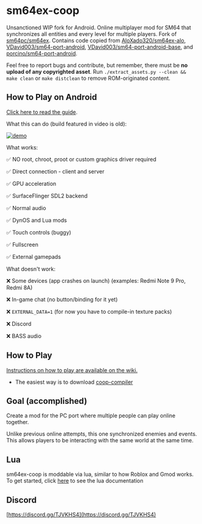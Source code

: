 # sm64ex-coop
Unsanctioned WIP fork for Android. Online multiplayer mod for SM64 that synchronizes all entities and every level for multiple players. Fork of [sm64pc/sm64ex](https://github.com/sm64pc/sm64ex). Contains code copied from [AloXado320/sm64ex-alo](https://github.com/AloXado320/sm64ex-alo), [VDavid003/sm64-port-android](https://github.com/VDavid003/sm64-port-android), [VDavid003/sm64-port-android-base](https://github.com/VDavid003/sm64-port-android-base), and [porcino/sm64-port-android](https://github.com/porcino/sm64-port-android).

Feel free to report bugs and contribute, but remember, there must be **no upload of any copyrighted asset**. 
Run `./extract_assets.py --clean && make clean` or `make distclean` to remove ROM-originated content.

## How to Play on Android

[Click here to read the guide](README_android.md).

What this can do (build featured in video is old):

[![demo](https://i.ytimg.com/vi/jv2kotnoX10/maxresdefault.jpg)](https://www.youtube.com/watch?v=jv2kotnoX10 "sm64ex-coop android (zink + Xwayland)")

What works:

✅ NO root, chroot, proot or custom graphics driver required

✅ Direct connection - client and server

✅ GPU acceleration

✅ SurfaceFlinger SDL2 backend

✅ Normal audio

✅ DynOS and Lua mods

✅ Touch controls (buggy)

✅ Fullscreen

✅ External gamepads

What doesn't work:

❌ Some devices (app crashes on launch) (examples: Redmi Note 9 Pro, Redmi 8A)

❌ In-game chat (no button/binding for it yet)

❌ `EXTERNAL_DATA=1` (for now you have to compile-in texture packs)

❌ Discord

❌ BASS audio

## How to Play

[Instructions on how to play are available on the wiki.](https://github.com/djoslin0/sm64ex-coop/wiki/How-to-Play)

- The easiest way is to download [coop-compiler](https://github.com/coop-compiler/coop-compiler/releases/latest/download/coop-compiler.exe)

## Goal (accomplished)
Create a mod for the PC port where multiple people can play online together.

Unlike previous online attempts, this one synchronized enemies and events. This allows players to be interacting with the same world at the same time.

## Lua
sm64ex-coop is moddable via lua, similar to how Roblox and Gmod works. To get started, click [here](docs/lua/lua.md) to see the lua documentation

## Discord
[https://discord.gg/TJVKHS4](https://discord.gg/TJVKHS4)
